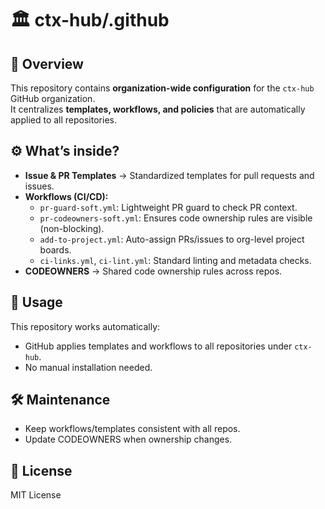 # 🏛️ ctx-hub/.github

## 📌 Overview
This repository contains **organization-wide configuration** for the `ctx-hub` GitHub organization.  
It centralizes **templates, workflows, and policies** that are automatically applied to all repositories.

## ⚙️ What’s inside?
- **Issue & PR Templates** → Standardized templates for pull requests and issues.  
- **Workflows (CI/CD):**  
  - `pr-guard-soft.yml`: Lightweight PR guard to check PR context.  
  - `pr-codeowners-soft.yml`: Ensures code ownership rules are visible (non-blocking).  
  - `add-to-project.yml`: Auto-assign PRs/issues to org-level project boards.  
  - `ci-links.yml`, `ci-lint.yml`: Standard linting and metadata checks.  
- **CODEOWNERS** → Shared code ownership rules across repos.

## 🚀 Usage
This repository works automatically:  
- GitHub applies templates and workflows to all repositories under `ctx-hub`.  
- No manual installation needed.

## 🛠️ Maintenance
- Keep workflows/templates consistent with all repos.  
- Update CODEOWNERS when ownership changes.  

## 📜 License
MIT License